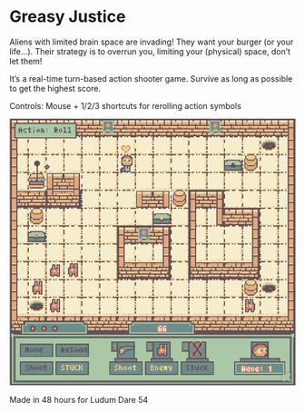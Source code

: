 # Greasy Justice

Aliens with limited brain space are invading! They want your burger (or your life…). Their strategy is to overrun you, limiting your (physical) space, don’t let them!

It’s a real-time turn-based action shooter game. Survive as long as possible to get the highest score.

Controls: Mouse + 1/2/3 shortcuts for rerolling action symbols

![Screenshot](ss.png)


Made in 48 hours for Ludum Dare 54